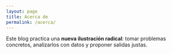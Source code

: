 ```yaml
---
layout: page
title: Acerca de
permalink: /acerca/
---
```

Este blog practica una **nueva ilustración radical**: tomar problemas concretos,
analizarlos con datos y proponer salidas justas.